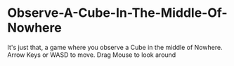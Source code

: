 # Observe-A-Cube-In-The-Middle-Of-Nowhere
It's just that, a game where you observe a Cube in the middle of Nowhere. Arrow Keys or WASD to move. Drag Mouse to look around 
